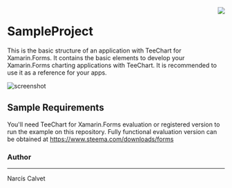 ﻿<a href="https://www.steema.com/product/forms">
<img align="right" src="http://www.teechart.net/img/logos/teechart_forms.png">
</a>

SampleProject
=============

This is the basic structure of an application with TeeChart for Xamarin.Forms. It contains the basic elements to develop your Xamarin.Forms charting applications with TeeChart. It is recommended to use it as a reference for your apps.

![screenshot](https://github.com/Steema/teechart-xamarin-forms-samples/blob/master/SampleProject/ScreenShots/ScreenShot1.png?raw=true "TeeChart for Xamarin.Forms")

## Sample Requirements

You'll need TeeChart for Xamarin.Forms evaluation or registered version to run the example on this repository. Fully functional evaluation version can be obtained at https://www.steema.com/downloads/forms


### Author
------

Narcís Calvet